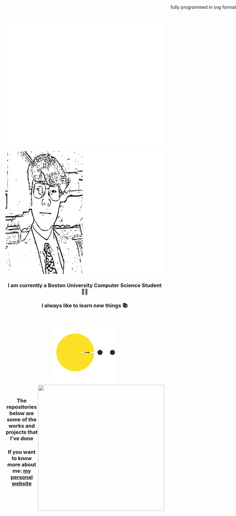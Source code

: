 <div align="center">
	<br>
	<a href="https://dev-haowei.pantheonsite.io/">
		<img src="header.svg" width="800" height="400" alt="The Header">
	</a>
	<p style="position: absolute; top: 0px; right:0px;">fully programmed in svg format</p>
	<br>
</div>
<div align="center">
<a href="https://dev-haowei.pantheonsite.io/">
		<img src="name.svg" width="800" height="400" alt="The Header">
	</a>
</div>
</p>
<h3 align="center" > I am currently a Boston University Computer Science Student	🧑‍🎓</h3>
<h3 align="center"> I always like to learn new things 📚</h3>
<div align="center">
	<br>
	<img src="https://raw.githubusercontent.com/Aniket965/Aniket965/master/pacman.svg?sanitize=true" width="200px" height="200px"/>
	<br>
	<img align="right"  style = "height:400px; width: 400px;" src="https://media.giphy.com/media/vFKqnCdLPNOKc/giphy.gif" width="200px" height="200px" />
	<br>
</div>
<h3 align="center">The repositories below are some of the works and projects that I've done</h3>
<h3 align="center">If you want to know more about me: <a href = "https://dev-haowei.pantheonsite.io/">my personal website</a></h3>

